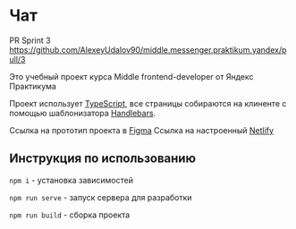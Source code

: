 # Чат

PR Sprint 3 https://github.com/AlexeyUdalov90/middle.messenger.praktikum.yandex/pull/3

Это учебный проект курса Middle frontend-developer от Яндекс Практикума

Проект использует [TypeScript][typescript], все страницы собираются на клиненте с помощью шаблонизатора [Handlebars][handlebars].

Ссылка на прототип проекта в [Figma][figma]
Ссылка на настроенный [Netlify][netlify]

## Инструкция по использованию

`` npm i `` - установка зависимостей

`` npm run serve `` - запуск сервера для разработки

`` npm run build `` - сборка проекта

[figma]: https://www.figma.com/file/jGQ5nai3MKe0qjefYOhhoY/YP-Messenger-prototype
[netlify]: https://bright-sprinkles-ee9918.netlify.app/
[typescript]: https://www.typescriptlang.org
[handlebars]: https://handlebarsjs.com
